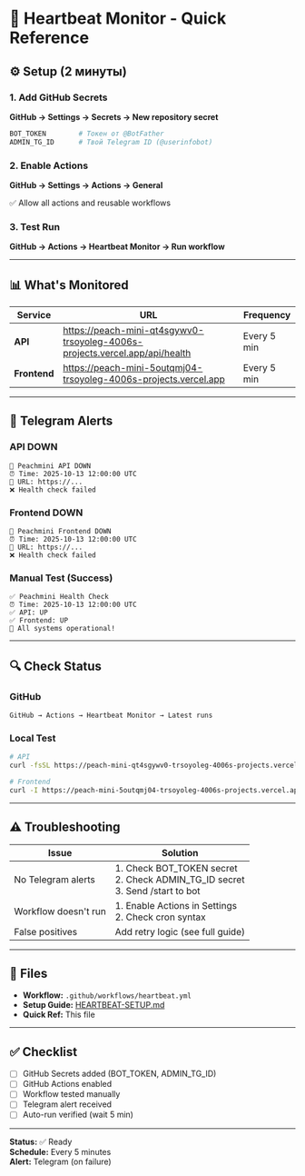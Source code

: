 # 💓 Heartbeat Monitor - Quick Reference

## ⚙️ Setup (2 минуты)

### 1. Add GitHub Secrets

**GitHub → Settings → Secrets → New repository secret**

```bash
BOT_TOKEN        # Токен от @BotFather
ADMIN_TG_ID      # Твой Telegram ID (@userinfobot)
```

### 2. Enable Actions

**GitHub → Settings → Actions → General**

✅ Allow all actions and reusable workflows

### 3. Test Run

**GitHub → Actions → Heartbeat Monitor → Run workflow**

---

## 📊 What's Monitored

| Service | URL | Frequency |
|---------|-----|-----------|
| **API** | https://peach-mini-qt4sgywv0-trsoyoleg-4006s-projects.vercel.app/api/health | Every 5 min |
| **Frontend** | https://peach-mini-5outqmj04-trsoyoleg-4006s-projects.vercel.app | Every 5 min |

---

## 📱 Telegram Alerts

### API DOWN
```
🚨 Peachmini API DOWN
⏰ Time: 2025-10-13 12:00:00 UTC
🔗 URL: https://...
❌ Health check failed
```

### Frontend DOWN
```
🚨 Peachmini Frontend DOWN
⏰ Time: 2025-10-13 12:00:00 UTC
🔗 URL: https://...
❌ Health check failed
```

### Manual Test (Success)
```
✅ Peachmini Health Check
⏰ Time: 2025-10-13 12:00:00 UTC
✅ API: UP
✅ Frontend: UP
🎉 All systems operational!
```

---

## 🔍 Check Status

### GitHub
```
GitHub → Actions → Heartbeat Monitor → Latest runs
```

### Local Test
```bash
# API
curl -fsSL https://peach-mini-qt4sgywv0-trsoyoleg-4006s-projects.vercel.app/api/health

# Frontend
curl -I https://peach-mini-5outqmj04-trsoyoleg-4006s-projects.vercel.app
```

---

## ⚠️ Troubleshooting

| Issue | Solution |
|-------|----------|
| No Telegram alerts | 1. Check BOT_TOKEN secret<br>2. Check ADMIN_TG_ID secret<br>3. Send /start to bot |
| Workflow doesn't run | 1. Enable Actions in Settings<br>2. Check cron syntax |
| False positives | Add retry logic (see full guide) |

---

## 📁 Files

- **Workflow:** `.github/workflows/heartbeat.yml`
- **Setup Guide:** [HEARTBEAT-SETUP.md](HEARTBEAT-SETUP.md)
- **Quick Ref:** This file

---

## ✅ Checklist

- [ ] GitHub Secrets added (BOT_TOKEN, ADMIN_TG_ID)
- [ ] GitHub Actions enabled
- [ ] Workflow tested manually
- [ ] Telegram alert received
- [ ] Auto-run verified (wait 5 min)

---

**Status:** ✅ Ready  
**Schedule:** Every 5 minutes  
**Alert:** Telegram (on failure)

